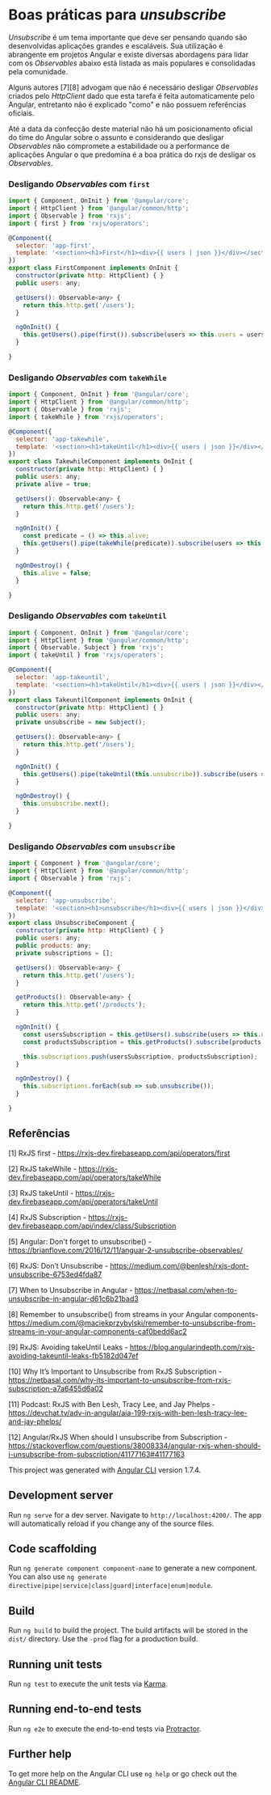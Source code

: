 # Boas práticas para _unsubscribe_

_Unsubscribe_ é um tema importante que deve ser pensando quando são desenvolvidas aplicações grandes e escaláveis. Sua utilização é abrangente em projetos Angular e existe diversas abordagens para lidar com os _Observables_ abaixo está listada as mais populares e consolidadas pela comunidade.

Alguns autores [7][8] advogam que não é necessário desligar _Observables_ criados pelo _HttpClient_ dado que esta tarefa é feita automaticamente pelo Angular, entretanto não é explicado "como" e não possuem referências oficiais.

Até a data da confecção deste material não há um posicionamento oficial do time do Angular sobre o assunto e considerando que desligar _Observables_ não compromete a estabilidade ou a performance de aplicações Angular o que predomina é a boa prática do rxjs de desligar os _Observables_.


### Desligando _Observables_ com `first`
```js
import { Component, OnInit } from '@angular/core';
import { HttpClient } from '@angular/common/http';
import { Observable } from 'rxjs';
import { first } from 'rxjs/operators';

@Component({
  selector: 'app-first',
  template: '<section><h1>First</h1><div>{{ users | json }}</div></section>'
})
export class FirstComponent implements OnInit {
  constructor(private http: HttpClient) { }
  public users: any;

  getUsers(): Observable<any> {
    return this.http.get('/users');
  }

  ngOnInit() {
    this.getUsers().pipe(first()).subscribe(users => this.users = users);
  }

}
```


### Desligando _Observables_ com `takeWhile`
```js
import { Component, OnInit } from '@angular/core';
import { HttpClient } from '@angular/common/http';
import { Observable } from 'rxjs';
import { takeWhile } from 'rxjs/operators';

@Component({
  selector: 'app-takewhile',
  template: '<section><h1>takeUntil</h1><div>{{ users | json }}</div></section>'
})
export class TakewhileComponent implements OnInit {
  constructor(private http: HttpClient) { }
  public users: any;
  private alive = true;

  getUsers(): Observable<any> {
    return this.http.get('/users');
  }

  ngOnInit() {
    const predicate = () => this.alive;
    this.getUsers().pipe(takeWhile(predicate)).subscribe(users => this.users = users);
  }

  ngOnDestroy() {
    this.alive = false;
  }

}
```


### Desligando _Observables_ com `takeUntil`
```js
import { Component, OnInit } from '@angular/core';
import { HttpClient } from '@angular/common/http';
import { Observable, Subject } from 'rxjs';
import { takeUntil } from 'rxjs/operators';

@Component({
  selector: 'app-takeuntil',
  template: '<section><h1>takeUntil</h1><div>{{ users | json }}</div></section>'
})
export class TakeuntilComponent implements OnInit {
  constructor(private http: HttpClient) { }
  public users: any;
  private unsubscribe = new Subject();

  getUsers(): Observable<any> {
    return this.http.get('/users');
  }

  ngOnInit() {
    this.getUsers().pipe(takeUntil(this.unsubscribe)).subscribe(users => this.users = users);
  }

  ngOnDestroy() {
    this.unsubscribe.next();
  }

}
```


### Desligando _Observables_ com `unsubscribe`
```js
import { Component } from '@angular/core';
import { HttpClient } from '@angular/common/http';
import { Observable } from 'rxjs';

@Component({
  selector: 'app-unsubscribe',
  template: '<section><h1>unsubscribe</h1><div>{{ users | json }}</div><div>{{ products | json }}</div></section>'
})
export class UnsubscribeComponent {
  constructor(private http: HttpClient) { }
  public users: any;
  public products: any;
  private subscriptions = [];

  getUsers(): Observable<any> {
    return this.http.get('/users');
  }

  getProducts(): Observable<any> {
    return this.http.get('/products');
  }

  ngOnInit() {
    const usersSubscription = this.getUsers().subscribe(users => this.users = users);
    const productsSubscription = this.getProducts().subscribe(products => this.products = products);

    this.subscriptions.push(usersSubscription, productsSubscription);
  }

  ngOnDestroy() {
    this.subscriptions.forEach(sub => sub.unsubscribe());
  }

}
```


## Referências

[1] RxJS first - https://rxjs-dev.firebaseapp.com/api/operators/first

[2] RxJS takeWhile - https://rxjs-dev.firebaseapp.com/api/operators/takeWhile

[3] RxJS takeUntil - https://rxjs-dev.firebaseapp.com/api/operators/takeUntil

[4] RxJS Subscription - https://rxjs-dev.firebaseapp.com/api/index/class/Subscription

[5] Angular: Don't forget to unsubscribe() - https://brianflove.com/2016/12/11/anguar-2-unsubscribe-observables/

[6] RxJS: Don’t Unsubscribe - https://medium.com/@benlesh/rxjs-dont-unsubscribe-6753ed4fda87

[7] When to Unsubscribe in Angular - https://netbasal.com/when-to-unsubscribe-in-angular-d61c6b21bad3

[8] Remember to unsubscribe() from streams in your Angular components- https://medium.com/@maciekprzybylski/remember-to-unsubscribe-from-streams-in-your-angular-components-caf0bedd6ac2

[9] RxJS: Avoiding takeUntil Leaks - https://blog.angularindepth.com/rxjs-avoiding-takeuntil-leaks-fb5182d047ef

[10] Why It’s Important to Unsubscribe from RxJS Subscription - https://netbasal.com/why-its-important-to-unsubscribe-from-rxjs-subscription-a7a6455d6a02

[11] Podcast: RxJS with Ben Lesh, Tracy Lee, and Jay Phelps - https://devchat.tv/adv-in-angular/aia-199-rxjs-with-ben-lesh-tracy-lee-and-jay-phelps/

[12] Angular/RxJS When should I unsubscribe from Subscription - https://stackoverflow.com/questions/38008334/angular-rxjs-when-should-i-unsubscribe-from-subscription/41177163#41177163


This project was generated with [Angular CLI](https://github.com/angular/angular-cli) version 1.7.4.

## Development server

Run `ng serve` for a dev server. Navigate to `http://localhost:4200/`. The app will automatically reload if you change any of the source files.

## Code scaffolding

Run `ng generate component component-name` to generate a new component. You can also use `ng generate directive|pipe|service|class|guard|interface|enum|module`.

## Build

Run `ng build` to build the project. The build artifacts will be stored in the `dist/` directory. Use the `-prod` flag for a production build.

## Running unit tests

Run `ng test` to execute the unit tests via [Karma](https://karma-runner.github.io).

## Running end-to-end tests

Run `ng e2e` to execute the end-to-end tests via [Protractor](http://www.protractortest.org/).

## Further help

To get more help on the Angular CLI use `ng help` or go check out the [Angular CLI README](https://github.com/angular/angular-cli/blob/master/README.md).
